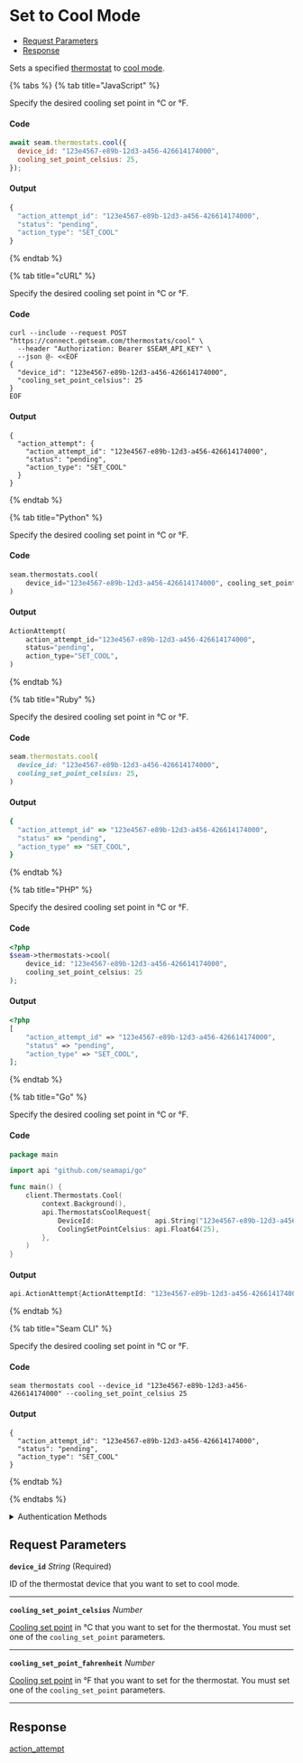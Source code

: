 # Set to Cool Mode

- [Request Parameters](#request-parameters)
- [Response](#response)

Sets a specified [thermostat](https://docs.seam.co/latest/capability-guides/thermostats) to [cool mode](https://docs.seam.co/latest/capability-guides/thermostats/configure-current-climate-settings).


{% tabs %}
{% tab title="JavaScript" %}

Specify the desired cooling set point in °C or °F.

#### Code

```javascript
await seam.thermostats.cool({
  device_id: "123e4567-e89b-12d3-a456-426614174000",
  cooling_set_point_celsius: 25,
});
```

#### Output

```javascript
{
  "action_attempt_id": "123e4567-e89b-12d3-a456-426614174000",
  "status": "pending",
  "action_type": "SET_COOL"
}
```
{% endtab %}

{% tab title="cURL" %}

Specify the desired cooling set point in °C or °F.

#### Code

```curl
curl --include --request POST "https://connect.getseam.com/thermostats/cool" \
  --header "Authorization: Bearer $SEAM_API_KEY" \
  --json @- <<EOF
{
  "device_id": "123e4567-e89b-12d3-a456-426614174000",
  "cooling_set_point_celsius": 25
}
EOF
```

#### Output

```curl
{
  "action_attempt": {
    "action_attempt_id": "123e4567-e89b-12d3-a456-426614174000",
    "status": "pending",
    "action_type": "SET_COOL"
  }
}
```
{% endtab %}

{% tab title="Python" %}

Specify the desired cooling set point in °C or °F.

#### Code

```python
seam.thermostats.cool(
    device_id="123e4567-e89b-12d3-a456-426614174000", cooling_set_point_celsius=25
)
```

#### Output

```python
ActionAttempt(
    action_attempt_id="123e4567-e89b-12d3-a456-426614174000",
    status="pending",
    action_type="SET_COOL",
)
```
{% endtab %}

{% tab title="Ruby" %}

Specify the desired cooling set point in °C or °F.

#### Code

```ruby
seam.thermostats.cool(
  device_id: "123e4567-e89b-12d3-a456-426614174000",
  cooling_set_point_celsius: 25,
)
```

#### Output

```ruby
{
  "action_attempt_id" => "123e4567-e89b-12d3-a456-426614174000",
  "status" => "pending",
  "action_type" => "SET_COOL",
}
```
{% endtab %}

{% tab title="PHP" %}

Specify the desired cooling set point in °C or °F.

#### Code

```php
<?php
$seam->thermostats->cool(
    device_id: "123e4567-e89b-12d3-a456-426614174000",
    cooling_set_point_celsius: 25
);
```

#### Output

```php
<?php
[
    "action_attempt_id" => "123e4567-e89b-12d3-a456-426614174000",
    "status" => "pending",
    "action_type" => "SET_COOL",
];
```
{% endtab %}

{% tab title="Go" %}

Specify the desired cooling set point in °C or °F.

#### Code

```go
package main

import api "github.com/seamapi/go"

func main() {
	client.Thermostats.Cool(
		context.Background(),
		api.ThermostatsCoolRequest{
			DeviceId:               api.String("123e4567-e89b-12d3-a456-426614174000"),
			CoolingSetPointCelsius: api.Float64(25),
		},
	)
}
```

#### Output

```go
api.ActionAttempt{ActionAttemptId: "123e4567-e89b-12d3-a456-426614174000", Status: "pending", ActionType: "SET_COOL"}
```
{% endtab %}

{% tab title="Seam CLI" %}

Specify the desired cooling set point in °C or °F.

#### Code

```seam_cli
seam thermostats cool --device_id "123e4567-e89b-12d3-a456-426614174000" --cooling_set_point_celsius 25
```

#### Output

```seam_cli
{
  "action_attempt_id": "123e4567-e89b-12d3-a456-426614174000",
  "status": "pending",
  "action_type": "SET_COOL"
}
```
{% endtab %}

{% endtabs %}


<details>

<summary>Authentication Methods</summary>

- API key
- Client session token
- Personal access token
  <br>Must also include the `seam-workspace` header in the request.

To learn more, see [Authentication](https://docs.seam.co/latest/api/authentication).
</details>

## Request Parameters

**`device_id`** *String* (Required)

ID of the thermostat device that you want to set to cool mode.

---

**`cooling_set_point_celsius`** *Number*

[Cooling set point](../../capability-guides/thermostats/understanding-thermostat-concepts/set-points.md) in °C that you want to set for the thermostat. You must set one of the `cooling_set_point` parameters.

---

**`cooling_set_point_fahrenheit`** *Number*

[Cooling set point](../../capability-guides/thermostats/understanding-thermostat-concepts/set-points.md) in °F that you want to set for the thermostat. You must set one of the `cooling_set_point` parameters.

---


## Response

[action\_attempt](./)

